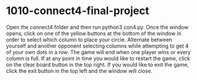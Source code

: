 # 1010-connect4-final-project

Open the connect4 folder and then run python3 con4.py. Once the window opens, click on one of the yellow buttons at the bottom of the window in order to select which column to place your circle. Alternate between yourself and another opponent selecting columns while attempting to get 4 of your own dots in a row. The game will end when one player wins or every column is full. If at any point in time you would like to restart the game, click on the clear board button in the top right. If you would like to exit the game, click the exit button in the top left and the window will close. 
